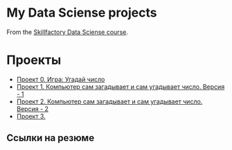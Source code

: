 # My Data Sciense projects
From the [Skillfactory Data Sciense course](https://skillfactory.ru/courses/data-science).

# Проекты

* [Проект 0. Игра: Угадай число](https://github.com/Legion1310/Home_work_0/blob/main/Project_1/game.py)
* [Проект 1. Компьютер сам загадывает и сам угадывает число. Версия - 1](https://github.com/Legion1310/Home_work_0/blob/main/Project_1/game_v2.py)
* [Проект 2. Компьютер сам загадывает и сам угадывает число. Версия - 2](https://github.com/Legion1310/Home_work_0/blob/main/Project_1/game_core_v3.py)
* [Проект 3.](https://github.com/Legion1310/Home_work_0/blob/main/Project_1/game.ipynb)

## Ссылки на резюме